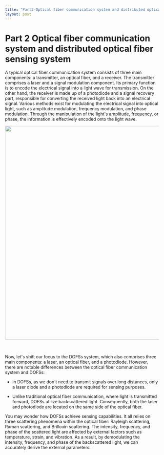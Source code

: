 ```yaml
---
title: "Part2-Optical fiber communication system and distributed optical fiber sensing system"
layout: post
---
```


# Part 2 Optical fiber communication system and distributed optical fiber sensing system

A typical optical fiber communication system consists of three main components: a transmitter, an optical fiber, and a receiver. The transmitter comprises a laser and a signal modulation component. Its primary function is to encode the electrical signal into a light wave for transmission. On the other hand, the receiver is made up of a photodiode and a signal recovery part, responsible for converting the received light back into an electrical signal. Various methods exist for modulating the electrical signal into optical light, such as amplitude modulation, frequency modulation, and phase modulation. Through the manipulation of the light's amplitude, frequency, or phase, the information is effectively encoded onto the light wave.

<div align="center">
<a href="url"><img src="https://raw.githubusercontent.com/haleywuhuan/profile/master/assets/blog2_fig1.jpg" align="center" width="700"></a>
</div>

<br><br>
Now, let's shift our focus to the DOFSs system, which also comprises three main components: a laser, an optical fiber, and a photodiode. However, there are notable differences between the optical fiber communication system and DOFSs:

* In DOFSs, as we don't need to transmit signals over long distances, only a laser diode and a photodiode are required for sensing purposes.

* Unlike traditional optical fiber communication, where light is transmitted forward, DOFSs utilize backscattered light. Consequently, both the laser and photodiode are located on the same side of the optical fiber.

You may wonder how DOFSs achieve sensing capabilities. It all relies on three scattering phenomena within the optical fiber: Rayleigh scattering, Raman scattering, and Brillouin scattering. The intensity, frequency, and phase of the scattered light are affected by external factors such as temperature, strain, and vibration. As a result, by demodulating the intensity, frequency, and phase of the backscattered light, we can accurately derive the external parameters.
